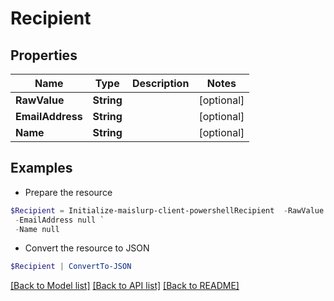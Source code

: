 # Recipient
## Properties

Name | Type | Description | Notes
------------ | ------------- | ------------- | -------------
**RawValue** | **String** |  | [optional] 
**EmailAddress** | **String** |  | [optional] 
**Name** | **String** |  | [optional] 

## Examples

- Prepare the resource
```powershell
$Recipient = Initialize-maislurp-client-powershellRecipient  -RawValue null `
 -EmailAddress null `
 -Name null
```

- Convert the resource to JSON
```powershell
$Recipient | ConvertTo-JSON
```

[[Back to Model list]](../README#documentation-for-models) [[Back to API list]](../README#documentation-for-api-endpoints) [[Back to README]](../README)

